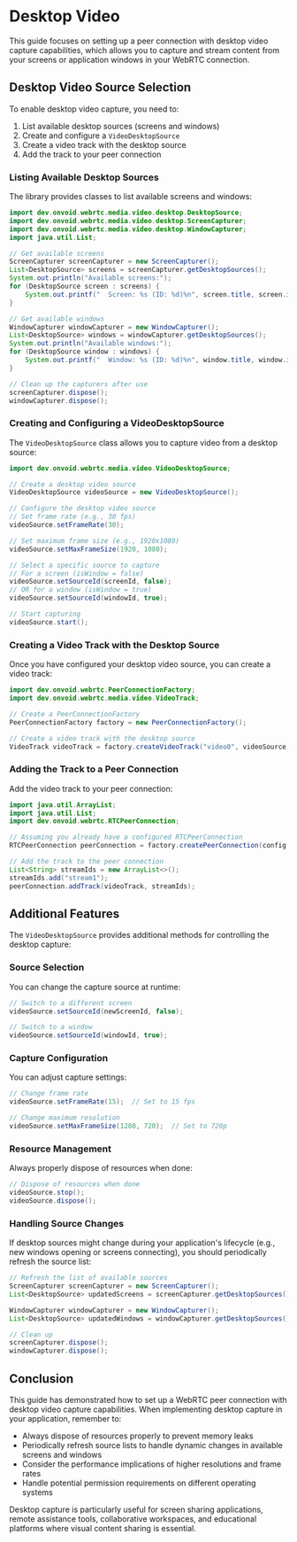 # Desktop Video

This guide focuses on setting up a peer connection with desktop video capture capabilities, which allows you to capture and stream content from your screens or application windows in your WebRTC connection.

## Desktop Video Source Selection

To enable desktop video capture, you need to:

1. List available desktop sources (screens and windows)
2. Create and configure a `VideoDesktopSource`
3. Create a video track with the desktop source
4. Add the track to your peer connection

### Listing Available Desktop Sources

The library provides classes to list available screens and windows:

```java
import dev.onvoid.webrtc.media.video.desktop.DesktopSource;
import dev.onvoid.webrtc.media.video.desktop.ScreenCapturer;
import dev.onvoid.webrtc.media.video.desktop.WindowCapturer;
import java.util.List;

// Get available screens
ScreenCapturer screenCapturer = new ScreenCapturer();
List<DesktopSource> screens = screenCapturer.getDesktopSources();
System.out.println("Available screens:");
for (DesktopSource screen : screens) {
    System.out.printf("  Screen: %s (ID: %d)%n", screen.title, screen.id);
}

// Get available windows
WindowCapturer windowCapturer = new WindowCapturer();
List<DesktopSource> windows = windowCapturer.getDesktopSources();
System.out.println("Available windows:");
for (DesktopSource window : windows) {
    System.out.printf("  Window: %s (ID: %d)%n", window.title, window.id);
}

// Clean up the capturers after use
screenCapturer.dispose();
windowCapturer.dispose();
```

### Creating and Configuring a VideoDesktopSource

The `VideoDesktopSource` class allows you to capture video from a desktop source:

```java
import dev.onvoid.webrtc.media.video.VideoDesktopSource;

// Create a desktop video source
VideoDesktopSource videoSource = new VideoDesktopSource();

// Configure the desktop video source
// Set frame rate (e.g., 30 fps)
videoSource.setFrameRate(30);

// Set maximum frame size (e.g., 1920x1080)
videoSource.setMaxFrameSize(1920, 1080);

// Select a specific source to capture
// For a screen (isWindow = false)
videoSource.setSourceId(screenId, false);
// OR for a window (isWindow = true)
videoSource.setSourceId(windowId, true);

// Start capturing
videoSource.start();
```

### Creating a Video Track with the Desktop Source

Once you have configured your desktop video source, you can create a video track:

```java
import dev.onvoid.webrtc.PeerConnectionFactory;
import dev.onvoid.webrtc.media.video.VideoTrack;

// Create a PeerConnectionFactory
PeerConnectionFactory factory = new PeerConnectionFactory();

// Create a video track with the desktop source
VideoTrack videoTrack = factory.createVideoTrack("video0", videoSource);
```

### Adding the Track to a Peer Connection

Add the video track to your peer connection:

```java
import java.util.ArrayList;
import java.util.List;
import dev.onvoid.webrtc.RTCPeerConnection;

// Assuming you already have a configured RTCPeerConnection
RTCPeerConnection peerConnection = factory.createPeerConnection(config, observer);

// Add the track to the peer connection
List<String> streamIds = new ArrayList<>();
streamIds.add("stream1");
peerConnection.addTrack(videoTrack, streamIds);
```

## Additional Features

The `VideoDesktopSource` provides additional methods for controlling the desktop capture:

### Source Selection

You can change the capture source at runtime:

```java
// Switch to a different screen
videoSource.setSourceId(newScreenId, false);

// Switch to a window
videoSource.setSourceId(windowId, true);
```

### Capture Configuration

You can adjust capture settings:

```java
// Change frame rate
videoSource.setFrameRate(15);  // Set to 15 fps

// Change maximum resolution
videoSource.setMaxFrameSize(1280, 720);  // Set to 720p
```

### Resource Management

Always properly dispose of resources when done:

```java
// Dispose of resources when done
videoSource.stop();
videoSource.dispose();
```

### Handling Source Changes

If desktop sources might change during your application's lifecycle (e.g., new windows opening or screens connecting), you should periodically refresh the source list:

```java
// Refresh the list of available sources
ScreenCapturer screenCapturer = new ScreenCapturer();
List<DesktopSource> updatedScreens = screenCapturer.getDesktopSources();

WindowCapturer windowCapturer = new WindowCapturer();
List<DesktopSource> updatedWindows = windowCapturer.getDesktopSources();

// Clean up
screenCapturer.dispose();
windowCapturer.dispose();
```

## Conclusion

This guide has demonstrated how to set up a WebRTC peer connection with desktop video capture capabilities.
When implementing desktop capture in your application, remember to:

- Always dispose of resources properly to prevent memory leaks
- Periodically refresh source lists to handle dynamic changes in available screens and windows
- Consider the performance implications of higher resolutions and frame rates
- Handle potential permission requirements on different operating systems

Desktop capture is particularly useful for screen sharing applications, remote assistance tools, collaborative workspaces, and educational platforms where visual content sharing is essential.